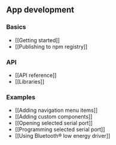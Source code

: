 ## App development

### Basics

* [[Getting started]]
* [[Publishing to npm registry]]

### API

* [[API reference]]
* [[Libraries]]

### Examples

* [[Adding navigation menu items]]
* [[Adding custom components]]
* [[Opening selected serial port]]
* [[Programming selected serial port]]
* [[Using Bluetooth® low energy driver]]